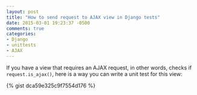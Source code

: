 ```yaml
---
layout: post
title: "How to send request to AJAX view in Django tests"
date: 2015-03-01 19:23:37 -0500
comments: true
categories: 
- Django
- unittests
- AJAX
---
```


If you have a view that requires an AJAX request, in other words, checks if ``request.is_ajax()``, here is a way you can write a unit test for this view:

{% gist dca59e325c9f7554d176 %}